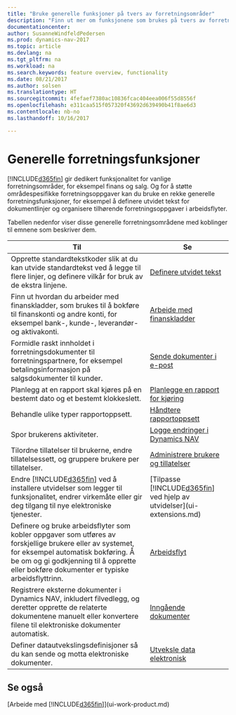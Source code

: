 ```yaml
---
title: "Bruke generelle funksjoner på tvers av forretningsområder"
description: "Finn ut mer om funksjonene som brukes på tvers av forretningsområder i Dynamics NAV."
documentationcenter: 
author: SusanneWindfeldPedersen
ms.prod: dynamics-nav-2017
ms.topic: article
ms.devlang: na
ms.tgt_pltfrm: na
ms.workload: na
ms.search.keywords: feature overview, functionality
ms.date: 08/21/2017
ms.author: solsen
ms.translationtype: HT
ms.sourcegitcommit: 4fefaef7380ac10836fcac404eea006f55d8556f
ms.openlocfilehash: e311caa515f057320f43692d639490b41f8ae6d3
ms.contentlocale: nb-no
ms.lasthandoff: 10/16/2017

---
```

# <a name="general-business-functionality"></a>Generelle forretningsfunksjoner
[!INCLUDE[d365fin](includes/d365fin_md.md)] gir dedikert funksjonalitet for vanlige forretningsområder, for eksempel finans og salg. Og for å støtte områdespesifikke forretningsoppgaver kan du bruke en rekke generelle forretningsfunksjoner, for eksempel å definere utvidet tekst for dokumentlinjer og organisere tilhørende forretningsoppgaver i arbeidsflyter.

Tabellen nedenfor viser disse generelle forretningsområdene med koblinger til emnene som beskriver dem.

| Til | Se |
| --- | --- |
| Opprette standardtekstkoder slik at du kan utvide standardtekst ved å legge til flere linjer, og definere vilkår for bruk av de ekstra linjene. |[Definere utvidet tekst](ui-how-define-ext-text.md) |
| Finn ut hvordan du arbeider med finanskladder, som brukes til å bokføre til finanskonti og andre konti, for eksempel bank-, kunde-, leverandør- og aktivakonti. |[Arbeide med finanskladder](ui-work-general-journals.md) |
| Formidle raskt innholdet i forretningsdokumenter til forretningspartnere, for eksempel betalingsinformasjon på salgsdokumenter til kunder. |[Sende dokumenter i e-post](ui-how-send-documents-email.md) |
| Planlegg at en rapport skal kjøres på en bestemt dato og et bestemt klokkeslett. |[Planlegge en rapport for kjøring](ui-work-report.md#ScheduleReport) |
| Behandle ulike typer rapportoppsett. |[Håndtere rapportoppsett](ui-manage-report-layouts.md) |
| Spor brukerens aktiviteter.|[Logge endringer i Dynamics NAV](across-log-changes.md)|
|Tilordne tillatelser til brukerne, endre tillatelsessett, og gruppere brukere per tillatelser.|[Administrere brukere og tillatelser](ui-how-users-permissions.md)|
| Endre [!INCLUDE[d365fin](includes/d365fin_md.md)] ved å installere utvidelser som legger til funksjonalitet, endrer virkemåte eller gir deg tilgang til nye elektroniske tjenester. |[Tilpasse [!INCLUDE[d365fin](includes/d365fin_md.md)] ved hjelp av utvidelser](ui-extensions.md) |
|Definere og bruke arbeidsflyter som kobler oppgaver som utføres av forskjellige brukere eller av systemet, for eksempel automatisk bokføring. Å be om og gi godkjenning til å opprette eller bokføre dokumenter er typiske arbeidsflyttrinn.|[Arbeidsflyt](across-workflow.md)|
|Registrere eksterne dokumenter i Dynamics NAV, inkludert filvedlegg, og deretter opprette de relaterte dokumentene manuelt eller konvertere filene til elektroniske dokumenter automatisk.|[Inngående dokumenter](across-income-documents.md)|
| Definer datautvekslingsdefinisjoner så du kan sende og motta elektroniske dokumenter. |[Utveksle data elektronisk](across-data-exchange.md) |

## <a name="see-also"></a>Se også
[Arbeide med [!INCLUDE[d365fin](includes/d365fin_md.md)]](ui-work-product.md)

